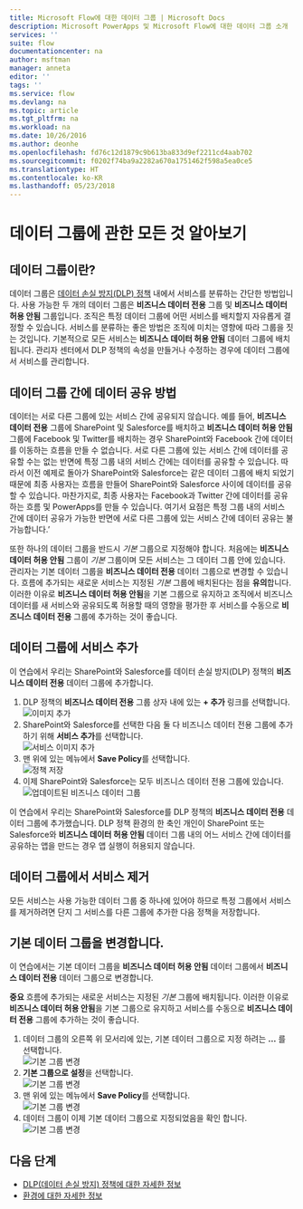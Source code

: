 ```yaml
---
title: Microsoft Flow에 대한 데이터 그룹 | Microsoft Docs
description: Microsoft PowerApps 및 Microsoft Flow에 대한 데이터 그룹 소개
services: ''
suite: flow
documentationcenter: na
author: msftman
manager: anneta
editor: ''
tags: ''
ms.service: flow
ms.devlang: na
ms.topic: article
ms.tgt_pltfrm: na
ms.workload: na
ms.date: 10/26/2016
ms.author: deonhe
ms.openlocfilehash: fd76c12d1879c9b613ba833d9ef2211cd4aab702
ms.sourcegitcommit: f0202f74ba9a2282a670a1751462f598a5ea0ce5
ms.translationtype: HT
ms.contentlocale: ko-KR
ms.lasthandoff: 05/23/2018
---
```

# <a name="learn-all-about-data-groups"></a>데이터 그룹에 관한 모든 것 알아보기
## <a name="what-is-a-data-group"></a>데이터 그룹이란?
데이터 그룹은 [데이터 손실 방지(DLP) 정책](prevent-data-loss.md) 내에서 서비스를 분류하는 간단한 방법입니다. 사용 가능한 두 개의 데이터 그룹은 **비즈니스 데이터 전용** 그룹 및 **비즈니스 데이터 허용 안됨** 그룹입니다. 조직은 특정 데이터 그룹에 어떤 서비스를 배치할지 자유롭게 결정할 수 있습니다. 서비스를 분류하는 좋은 방법은 조직에 미치는 영향에 따라 그룹을 짓는 것입니다. 기본적으로 모든 서비스는 **비즈니스 데이터 허용 안됨** 데이터 그룹에 배치됩니다. 관리자 센터에서 DLP 정책의 속성을 만들거나 수정하는 경우에 데이터 그룹에서 서비스를 관리합니다.

## <a name="how-data-is-shared-between-data-groups"></a>데이터 그룹 간에 데이터 공유 방법
데이터는 서로 다른 그룹에 있는 서비스 간에 공유되지 않습니다. 예를 들어, **비즈니스 데이터 전용** 그룹에 SharePoint 및 Salesforce를 배치하고 **비즈니스 데이터 허용 안됨** 그룹에 Facebook 및 Twitter를 배치하는 경우 SharePoint와 Facebook 간에 데이터를 이동하는 흐름을 만들 수 없습니다. 서로 다른 그룹에 있는 서비스 간에 데이터를 공유할 수는 없는 반면에 특정 그룹 내의 서비스 간에는 데이터를 공유할 수 있습니다. 따라서 이전 예제로 돌아가 SharePoint와 Salesforce는 같은 데이터 그룹에 배치 되었기 때문에 최종 사용자는 흐름을 만들어 SharePoint와 Salesforce 사이에 데이터를 공유할 수 있습니다. 마찬가지로, 최종 사용자는 Facebook과 Twitter 간에 데이터를 공유하는 흐름 및 PowerApps를 만들 수 있습니다. 여기서 요점은 특정 그룹 내의 서비스 간에 데이터 공유가 가능한 반면에 서로 다른 그룹에 있는 서비스 간에 데이터 공유는 불가능합니다.’  

또한 하나의 데이터 그룹을 반드시 *기본* 그룹으로 지정해야 합니다. 처음에는 **비즈니스 데이터 허용 안됨** 그룹이 *기본* 그룹이며 모든 서비스는 그 데이터 그룹 안에 있습니다. 관리자는 기본 데이터 그룹을 **비즈니스 데이터 전용** 데이터 그룹으로 변경할 수 있습니다. 흐름에 추가되는 새로운 서비스는 지정된 *기본* 그룹에 배치된다는 점을 **유의**합니다. 이러한 이유로 **비즈니스 데이터 허용 안됨**을 기본 그룹으로 유지하고 조직에서 비즈니스 데이터를 새 서비스와 공유되도록 허용할 때의 영향을 평가한 후 서비스를 수동으로 **비즈니스 데이터 전용** 그룹에 추가하는 것이 좋습니다.

## <a name="add-services-to-a-data-group"></a>데이터 그룹에 서비스 추가
이 연습에서 우리는 SharePoint와 Salesforce를 데이터 손실 방지(DLP) 정책의 **비즈니스 데이터 전용** 데이터 그룹에 추가합니다. 

1. DLP 정책의 **비즈니스 데이터 전용** 그룹 상자 내에 있는 **+ 추가** 링크를 선택합니다.    
   ![이미지 추가](./media/introduction-to-data-groups/add-to-data-group-1.png)  
2. SharePoint와 Salesforce를 선택한 다음 둘 다 비즈니스 데이터 전용 그룹에 추가하기 위해 **서비스 추가**를 선택합니다.    
   ![서비스 이미지 추가](./media/introduction-to-data-groups/add-to-data-group-2.png)  
3. 맨 위에 있는 메뉴에서 **Save Policy**를 선택합니다.  
   ![정책 저장](./media/introduction-to-data-groups/add-to-data-group-4.png) 
4. 이제 SharePoint와 Salesforce는 모두 비즈니스 데이터 전용 그룹에 있습니다.  
   ![업데이트된 비즈니스 데이터 그룹](./media/introduction-to-data-groups/add-to-data-group-3.png)   

이 연습에서 우리는 SharePoint와 Salesforce를 DLP 정책의 **비즈니스 데이터 전용** 데이터 그룹에 추가했습니다. DLP 정책 환경의 한 축인 개인이 SharePoint 또는 Salesforce와 **비즈니스 데이터 허용 안됨** 데이터 그룹 내의 어느 서비스 간에 데이터를 공유하는 앱을 만드는 경우 앱 실행이 허용되지 않습니다.

## <a name="remove-services-from-a-data-group"></a>데이터 그룹에서 서비스 제거
모든 서비스는 사용 가능한 데이터 그룹 중 하나에 있어야 하므로 특정 그룹에서 서비스를 제거하려면 단지 그 서비스를 다른 그룹에 추가한 다음 정책을 저장합니다.  

## <a name="change-the-default-data-group"></a>기본 데이터 그룹을 변경합니다.
이 연습에서는 기본 데이터 그룹을 **비즈니스 데이터 허용 안됨** 데이터 그룹에서 **비즈니스 데이터 전용** 데이터 그룹으로 변경합니다.  

**중요** 흐름에 추가되는 새로운 서비스는 지정된 *기본* 그룹에 배치됩니다. 이러한 이유로 **비즈니스 데이터 허용 안됨**을 기본 그룹으로 유지하고 서비스를 수동으로 **비즈니스 데이터 전용** 그룹에 추가하는 것이 좋습니다.

1. 데이터 그룹의 오른쪽 위 모서리에 있는, 기본 데이터 그룹으로 지정 하려는 **...** 를 선택합니다.    
   ![기본 그룹 변경](./media/introduction-to-data-groups/default-data-group-0.png)  
2. **기본 그룹으로 설정**을 선택합니다.  
   ![기본 그룹 변경](./media/introduction-to-data-groups/default-data-group-1.png)   
3. 맨 위에 있는 메뉴에서 **Save Policy**를 선택합니다.  
   ![기본 그룹 변경](./media/introduction-to-data-groups/add-to-data-group-4.png) 
4. 데이터 그룹이 이제 기본 데이터 그룹으로 지정되었음을 확인 합니다.  
   ![기본 그룹 변경](./media/introduction-to-data-groups/default-data-group-2.png)   

## <a name="next-steps"></a>다음 단계
* [DLP(데이터 손실 방지) 정책에 대한 자세한 정보](prevent-data-loss.md)
* [환경에 대한 자세한 정보](environments-overview-admin.md)   


